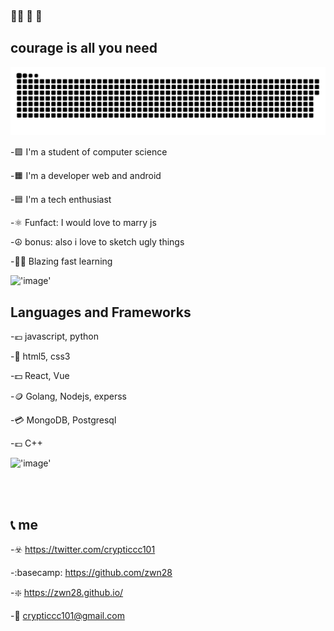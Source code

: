 ### 	:pirate_flag: :crossed_flags: :checkered_flag:

## courage is all you need



!['contributions.svg'](contributions.svg)

-:green_square: I'm a student of computer science

-:orange_square: I'm a developer web and android

-:blue_square: I'm a tech enthusiast

-:atom_symbol: Funfact: I would love to marry js

-:peace_symbol: bonus: also i love to sketch ugly things

-:pirate_flag: Blazing fast learning



!['image'](giphy.gif)

## Languages and Frameworks
-:euro: javascript, python

-:money_with_wings: html5, css3

-:dollar: React, Vue

-:coin: Golang, Nodejs, experss

-:credit_card: MongoDB, Postgresql

-:pound: C++

!['image'](giphy3.gif)

<br />
<br />


## :telephone_receiver: me

-:biohazard: https://twitter.com/crypticcc101

-:basecamp:  https://github.com/zwn28

-:sparkle:  https://zwn28.github.io/

-:email:  crypticcc101@gmail.com



